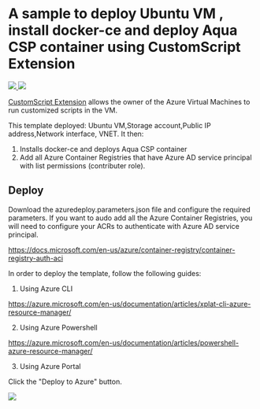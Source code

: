 # A sample to deploy Ubuntu VM , install docker-ce and deploy Aqua CSP container using CustomScript Extension

<a href="https://portal.azure.com/#create/Microsoft.Template/uri/https%3A%2F%2Fraw.githubusercontent.com%2Faquasecurity%2Fazure-templates%2Fmaster%2Faqua-csp-on-ubuntu-vm%2Fazuredeploy.json" target="_blank">
    <img src="http://azuredeploy.net/deploybutton.png"/>
</a>
<a href="http://armviz.io/#/?load=https%3A%2F%2Fraw.githubusercontent.com%2Faquasecurity%2Fazure-templates%2Fmaster%2Faqua-csp-on-ubuntu-vm%2Fazuredeploy.json" target="_blank">
    <img src="http://armviz.io/visualizebutton.png"/>
</a>

[CustomScript Extension](https://github.com/Azure/azure-linux-extensions/tree/master/CustomScript) allows the owner of the Azure Virtual Machines to run customized scripts in the VM.

This template deployed: Ubuntu VM,Storage account,Public IP address,Network interface, VNET. 
It then:
1. Installs docker-ce and deploys Aqua CSP container
2. Add all Azure Container Registries that have Azure AD service principal with list permissions (contributer role).

## Deploy
Download the azuredeploy.parameters.json file and configure the required parameters. 
If you want to audo add all the Azure Container Registries, you will need to configure your ACRs to authenticate with Azure AD service principal. 

https://docs.microsoft.com/en-us/azure/container-registry/container-registry-auth-aci

In order to deploy the template, follow the following guides:

1. Using Azure CLI

  https://azure.microsoft.com/en-us/documentation/articles/xplat-cli-azure-resource-manager/

2. Using Azure Powershell

  https://azure.microsoft.com/en-us/documentation/articles/powershell-azure-resource-manager/

3. Using Azure Portal

  Click the "Deploy to Azure" button.
  
  
 <a href="https://portal.azure.com/#create/Microsoft.Template/uri/https%3A%2F%2Fraw.githubusercontent.com%2FAzure%2Fazure-templates%2Fmaster%2Faqua-csp-on-ubuntu-vm%2Fazuredeploy.json" target="_blank">
    <img src="http://azuredeploy.net/deploybutton.png"/>
</a>
